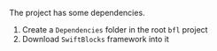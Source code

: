 
The project has some dependencies.
1. Create a `Dependencies` folder in the root `bfl` project
2. Download `SwiftBlocks` framework into it